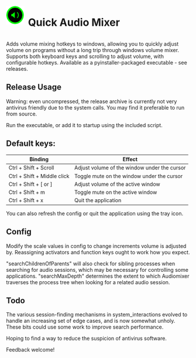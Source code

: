 <div style="display: flex; align-items: center;">
  <img src="./icon.png" alt="Quick Audio Mixer Icon" style="width: 50px; height: 50px; margin-right: 10px; margin-bottom: 20px;">
  <h1>Quick Audio Mixer</h1>
</div>

Adds volume mixing hotkeys to windows, allowing you to quickly adjust volume on programs without a long trip through windows volume mixer.
Supports both keyboard keys and scrolling to adjust volume, with configurable hotkeys.
Available as a pyinstaller-packaged executable - see releases.

## Release Usage

Warning: even uncompressed, the release archive is currently not very antivirus friendly due to the system calls.
You may find it preferable to run from source.

Run the executable, or add it to startup using the included script.

## Default keys:

| Binding | Effect |
|---------|--------|
| Ctrl + Shift + Scroll | Adjust volume of the window under the cursor |
| Ctrl + Shift + Middle click | Toggle mute on the window under the cursor |
| Ctrl + Shift + [ or ] | Adjust volume of the active window |
| Ctrl + Shift + m | Toggle mute on the active window |
| Ctrl + Shift + x | Quit the application |

You can also refresh the config or quit the application using the tray icon.

## Config

Modify the scale values in config to change increments volume is adjusted by.
Reassigning activators and function keys ought to work how you expect.

"searchChildrenOfParents" will also check for sibling processes when searching for audio sessions, which may be necessary for controlling some applications.
"searchMaxDepth" determines the extent to which Audiomixer traverses the process tree when looking for a related audio session.

## Todo

The various session-finding mechanisms in system_interactions evolved to handle an increasing set of edge cases, and is now somewhat unholy.  These bits could use some work to improve search performance.

Hoping to find a way to reduce the suspicion of antivirus software.

Feedback welcome!

